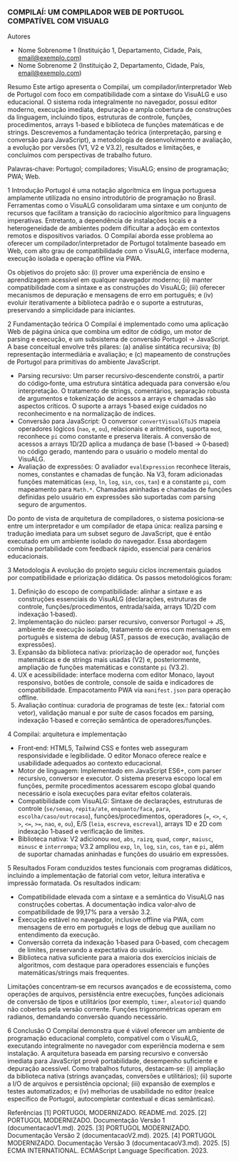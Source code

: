 ### COMPILAÍ: UM COMPILADOR WEB DE PORTUGOL COMPATÍVEL COM VISUALG

Autores
- Nome Sobrenome 1 (Instituição 1, Departamento, Cidade, País, email@exemplo.com)
- Nome Sobrenome 2 (Instituição 2, Departamento, Cidade, País, email@exemplo.com)

Resumo
Este artigo apresenta o Compilaí, um compilador/interpretador Web de Portugol com foco em compatibilidade com a sintaxe do VisuALG e uso educacional. O sistema roda integralmente no navegador, possui editor moderno, execução imediata, depuração e ampla cobertura de construções da linguagem, incluindo tipos, estruturas de controle, funções, procedimentos, arrays 1-based e biblioteca de funções matemáticas e de strings. Descrevemos a fundamentação teórica (interpretação, parsing e conversão para JavaScript), a metodologia de desenvolvimento e avaliação, a evolução por versões (V1, V2 e V3.2), resultados e limitações, e concluímos com perspectivas de trabalho futuro.

Palavras‑chave: Portugol; compiladores; VisuALG; ensino de programação; PWA; Web.

1 Introdução
Portugol é uma notação algorítmica em língua portuguesa amplamente utilizada no ensino introdutório de programação no Brasil. Ferramentas como o VisuALG consolidaram uma sintaxe e um conjunto de recursos que facilitam a transição do raciocínio algorítmico para linguagens imperativas. Entretanto, a dependência de instalações locais e a heterogeneidade de ambientes podem dificultar a adoção em contextos remotos e dispositivos variados. O Compilaí aborda esse problema ao oferecer um compilador/interpretador de Portugol totalmente baseado em Web, com alto grau de compatibilidade com o VisuALG, interface moderna, execução isolada e operação offline via PWA.

Os objetivos do projeto são: (i) prover uma experiência de ensino e aprendizagem acessível em qualquer navegador moderno; (ii) manter compatibilidade com a sintaxe e as construções do VisuALG; (iii) oferecer mecanismos de depuração e mensagens de erro em português; e (iv) evoluir iterativamente a biblioteca padrão e o suporte a estruturas, preservando a simplicidade para iniciantes.

2 Fundamentação teórica
O Compilaí é implementado como uma aplicação Web de página única que combina um editor de código, um motor de parsing e execução, e um subsistema de conversão Portugol → JavaScript. A base conceitual envolve três pilares: (a) análise sintática recursiva; (b) representação intermediária e avaliação; e (c) mapeamento de construções de Portugol para primitivas do ambiente JavaScript.

- Parsing recursivo: Um parser recursivo‑descendente constrói, a partir do código‑fonte, uma estrutura sintática adequada para conversão e/ou interpretação. O tratamento de strings, comentários, separação robusta de argumentos e tokenização de acessos a arrays e chamadas são aspectos críticos. O suporte a arrays 1‑based exige cuidados no reconhecimento e na normalização de índices.
- Conversão para JavaScript: O conversor `convertVisualGToJS` mapeia operadores lógicos (`nao`, `e`, `ou`), relacionais e aritméticos, suporta `mod`, reconhece `pi` como constante e preserva literais. A conversão de acessos a arrays 1D/2D aplica a mudança de base (1‑based → 0‑based) no código gerado, mantendo para o usuário o modelo mental do VisuALG.
- Avaliação de expressões: O avaliador `evalExpression` reconhece literais, nomes, constantes e chamadas de função. Na V3, foram adicionadas funções matemáticas (`exp`, `ln`, `log`, `sin`, `cos`, `tan`) e a constante `pi`, com mapeamento para `Math.*`. Chamadas aninhadas e chamadas de funções definidas pelo usuário em expressões são suportadas com parsing seguro de argumentos.

Do ponto de vista de arquitetura de compiladores, o sistema posiciona‑se entre um interpretador e um compilador de etapa única: realiza parsing e tradução imediata para um subset seguro de JavaScript, que é então executado em um ambiente isolado do navegador. Essa abordagem combina portabilidade com feedback rápido, essencial para cenários educacionais.

3 Metodologia
A evolução do projeto seguiu ciclos incrementais guiados por compatibilidade e priorização didática. Os passos metodológicos foram:

1) Definição do escopo de compatibilidade: alinhar a sintaxe e as construções essenciais do VisuALG (declarações, estruturas de controle, funções/procedimentos, entrada/saída, arrays 1D/2D com indexação 1‑based).
2) Implementação do núcleo: parser recursivo, conversor Portugol → JS, ambiente de execução isolado, tratamento de erros com mensagens em português e sistema de debug (AST, passos de execução, avaliação de expressões).
3) Expansão da biblioteca nativa: priorização de operador `mod`, funções matemáticas e de strings mais usadas (V2) e, posteriormente, ampliação de funções matemáticas e constante `pi` (V3.2).
4) UX e acessibilidade: interface moderna com editor Monaco, layout responsivo, botões de controle, console de saída e indicadores de compatibilidade. Empacotamento PWA via `manifest.json` para operação offline.
5) Avaliação contínua: curadoria de programas de teste (ex.: fatorial com vetor), validação manual e por suíte de casos focados em parsing, indexação 1‑based e correção semântica de operadores/funções.

4 Compilaí: arquitetura e implementação
- Front‑end: HTML5, Tailwind CSS e fontes web asseguram responsividade e legibilidade. O editor Monaco oferece realce e usabilidade adequados ao contexto educacional.
- Motor de linguagem: Implementado em JavaScript ES6+, com parser recursivo, conversor e executor. O sistema preserva escopo local em funções, permite procedimentos acessarem escopo global quando necessário e isola execuções para evitar efeitos colaterais.
- Compatibilidade com VisuALG: Sintaxe de declarações, estruturas de controle (`se/senao`, `repita/ate`, `enquanto/faca`, `para`, `escolha/caso/outrocaso`), funções/procedimentos, operadores (`=`, `<>`, `<`, `>`, `<=`, `>=`, `nao`, `e`, `ou`), E/S (`leia`, `escreva`, `escreval`), arrays 1D e 2D com indexação 1‑based e verificação de limites.
- Biblioteca nativa: V2 adicionou `mod`, `abs`, `raizq`, `quad`, `compr`, `maiusc`, `minusc` e `interrompa`; V3.2 ampliou `exp`, `ln`, `log`, `sin`, `cos`, `tan` e `pi`, além de suportar chamadas aninhadas e funções do usuário em expressões.

5 Resultados
Foram conduzidos testes funcionais com programas didáticos, incluindo a implementação de fatorial com vetor, leitura interativa e impressão formatada. Os resultados indicam:

- Compatibilidade elevada com a sintaxe e a semântica do VisuALG nas construções cobertas. A documentação indica valor‑alvo de compatibilidade de 99,17% para a versão 3.2.
- Execução estável no navegador, inclusive offline via PWA, com mensagens de erro em português e logs de debug que auxiliam no entendimento da execução.
- Conversão correta da indexação 1‑based para 0‑based, com checagem de limites, preservando a expectativa do usuário.
- Biblioteca nativa suficiente para a maioria dos exercícios iniciais de algoritmos, com destaque para operadores essenciais e funções matemáticas/strings mais frequentes.

Limitações concentram‑se em recursos avançados e de ecossistema, como operações de arquivos, persistência entre execuções, funções adicionais de conversão de tipos e utilitários (por exemplo, `timer`, `aleatorio`) quando não cobertos pela versão corrente. Funções trigonométricas operam em radianos, demandando conversão quando necessário.

6 Conclusão
O Compilaí demonstra que é viável oferecer um ambiente de programação educacional completo, compatível com o VisuALG, executando integralmente no navegador com experiência moderna e sem instalação. A arquitetura baseada em parsing recursivo e conversão imediata para JavaScript provê portabilidade, desempenho suficiente e depuração acessível. Como trabalhos futuros, destacam‑se: (i) ampliação da biblioteca nativa (strings avançadas, conversões e utilitários); (ii) suporte a I/O de arquivos e persistência opcional; (iii) expansão de exemplos e testes automatizados; e (iv) melhorias de usabilidade no editor (realce específico de Portugol, autocompletar contextual e dicas semânticas).

Referências
[1] PORTUGOL MODERNIZADO. README.md. 2025.
[2] PORTUGOL MODERNIZADO. Documentação Versão 1 (documentacaoV1.md). 2025.
[3] PORTUGOL MODERNIZADO. Documentação Versão 2 (documentacaoV2.md). 2025.
[4] PORTUGOL MODERNIZADO. Documentação Versão 3 (documentacaoV3.md). 2025.
[5] ECMA INTERNATIONAL. ECMAScript Language Specification. 2023.

